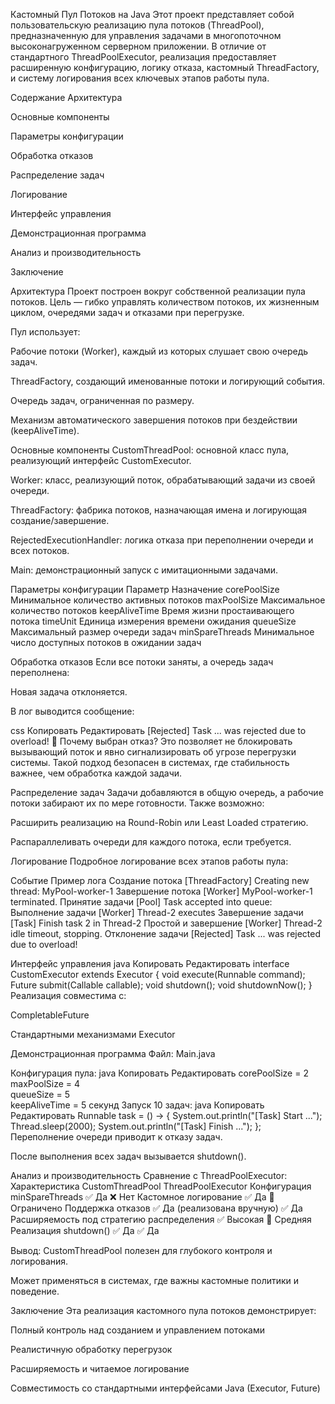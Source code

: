 Кастомный Пул Потоков на Java
Этот проект представляет собой пользовательскую реализацию пула потоков (ThreadPool), предназначенную для управления задачами в многопоточном высоконагруженном серверном приложении. В отличие от стандартного ThreadPoolExecutor, реализация предоставляет расширенную конфигурацию, логику отказа, кастомный ThreadFactory, и систему логирования всех ключевых этапов работы пула.

Содержание
Архитектура

Основные компоненты

Параметры конфигурации

Обработка отказов

Распределение задач

Логирование

Интерфейс управления

Демонстрационная программа

Анализ и производительность

Заключение

Архитектура
Проект построен вокруг собственной реализации пула потоков. Цель — гибко управлять количеством потоков, их жизненным циклом, очередями задач и отказами при перегрузке.

Пул использует:

Рабочие потоки (Worker), каждый из которых слушает свою очередь задач.

ThreadFactory, создающий именованные потоки и логирующий события.

Очередь задач, ограниченная по размеру.

Механизм автоматического завершения потоков при бездействии (keepAliveTime).

Основные компоненты
CustomThreadPool: основной класс пула, реализующий интерфейс CustomExecutor.

Worker: класс, реализующий поток, обрабатывающий задачи из своей очереди.

ThreadFactory: фабрика потоков, назначающая имена и логирующая создание/завершение.

RejectedExecutionHandler: логика отказа при переполнении очереди и всех потоков.

Main: демонстрационный запуск с имитационными задачами.

Параметры конфигурации
Параметр	Назначение
corePoolSize	Минимальное количество активных потоков
maxPoolSize	Максимальное количество потоков
keepAliveTime	Время жизни простаивающего потока
timeUnit	Единица измерения времени ожидания
queueSize	Максимальный размер очереди задач
minSpareThreads	Минимальное число доступных потоков в ожидании задач

Обработка отказов
Если все потоки заняты, а очередь задач переполнена:

Новая задача отклоняется.

В лог выводится сообщение:

css
Копировать
Редактировать
[Rejected] Task ... was rejected due to overload!
📌 Почему выбран отказ?
Это позволяет не блокировать вызывающий поток и явно сигнализировать об угрозе перегрузки системы. Такой подход безопасен в системах, где стабильность важнее, чем обработка каждой задачи.

Распределение задач
Задачи добавляются в общую очередь, а рабочие потоки забирают их по мере готовности. Также возможно:

Расширить реализацию на Round-Robin или Least Loaded стратегию.

Распараллеливать очереди для каждого потока, если требуется.

Логирование
Подробное логирование всех этапов работы пула:

Событие	Пример лога
Создание потока	[ThreadFactory] Creating new thread: MyPool-worker-1
Завершение потока	[Worker] MyPool-worker-1 terminated.
Принятие задачи	[Pool] Task accepted into queue: <task>
Выполнение задачи	[Worker] Thread-2 executes <task>
Завершение задачи	[Task] Finish task 2 in Thread-2
Простой и завершение	[Worker] Thread-2 idle timeout, stopping.
Отклонение задачи	[Rejected] Task ... was rejected due to overload!

Интерфейс управления
java
Копировать
Редактировать
interface CustomExecutor extends Executor {
   void execute(Runnable command);
   <T> Future<T> submit(Callable<T> callable);
   void shutdown();
   void shutdownNow();
}
Реализация совместима с:

CompletableFuture

Стандартными механизмами Executor

Демонстрационная программа
Файл: Main.java

Конфигурация пула:
java
Копировать
Редактировать
corePoolSize = 2  
maxPoolSize = 4  
queueSize = 5  
keepAliveTime = 5 секунд
Запуск 10 задач:
java
Копировать
Редактировать
Runnable task = () -> {
    System.out.println("[Task] Start ...");
    Thread.sleep(2000);
    System.out.println("[Task] Finish ...");
};
Переполнение очереди приводит к отказу задач.

После выполнения всех задач вызывается shutdown().

Анализ и производительность
Сравнение с ThreadPoolExecutor:
Характеристика	CustomThreadPool	ThreadPoolExecutor
Конфигурация minSpareThreads	✅ Да	❌ Нет
Кастомное логирование	✅ Да	🔘 Ограничено
Поддержка отказов	✅ Да (реализована вручную)	✅ Да
Расширяемость под стратегию распределения	✅ Высокая	🔘 Средняя
Реализация shutdown()	✅ Да	✅ Да

Вывод:
CustomThreadPool полезен для глубокого контроля и логирования.

Может применяться в системах, где важны кастомные политики и поведение.

Заключение
Эта реализация кастомного пула потоков демонстрирует:

Полный контроль над созданием и управлением потоками

Реалистичную обработку перегрузок

Расширяемость и читаемое логирование

Совместимость со стандартными интерфейсами Java (Executor, Future)
